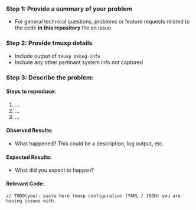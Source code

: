 ### Step 1: Provide a summary of your problem

- For general technical questions, problems or feature requests related to the code **in this repository** file an issue.

### Step 2: Provide tmuxp details

- Include output of `tmuxp debug-info`
- Include any other pertinant system info not captured

### Step 3: Describe the problem:

#### Steps to reproduce:

1. ...
2. ...
3. ...

#### Observed Results:

- What happened? This could be a description, log output, etc.

#### Expected Results:

- What did you expect to happen?

#### Relevant Code:

```
// TODO(you): paste here tmuxp configuration (YAML / JSON) you are having issues with.
```
